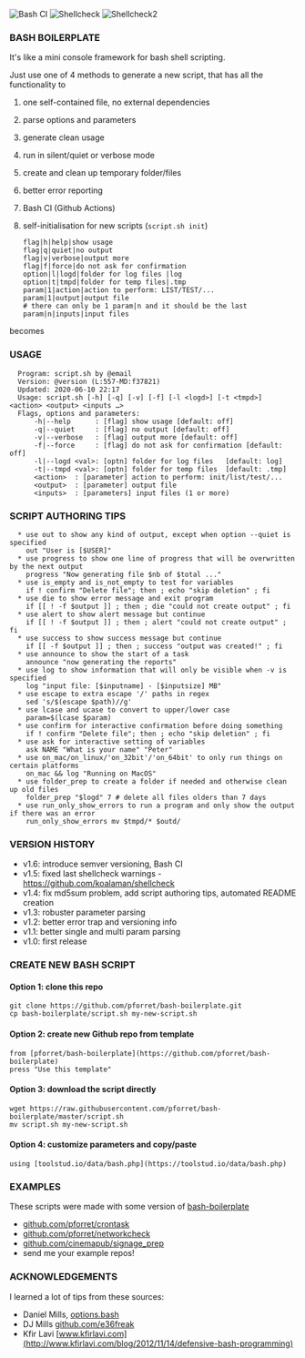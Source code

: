 ![Bash CI](https://github.com/pforret/bash-boilerplate/workflows/Bash%20CI/badge.svg) 
![Shellcheck](https://github.com/pforret/bash-boilerplate/workflows/Shellcheck/badge.svg)
![Shellcheck2](workflows/Shellcheck/badge.svg)

### BASH BOILERPLATE

It's like a mini console framework for bash shell scripting.

Just use one of 4 methods to generate a new script, that has all the functionality to 

1.	one self-contained file, no external dependencies
2.	parse options and parameters 
3.	generate clean usage 
4.	run in silent/quiet or verbose mode
5.	create and clean up temporary folder/files
6.	better error reporting
7.	Bash CI (Github Actions)
8.	self-initialisation for new scripts (`script.sh init`)


		flag|h|help|show usage
		flag|q|quiet|no output
		flag|v|verbose|output more
		flag|f|force|do not ask for confirmation
		option|l|logd|folder for log files |log
		option|t|tmpd|folder for temp files|.tmp
		param|1|action|action to perform: LIST/TEST/...
		param|1|output|output file
		# there can only be 1 param|n and it should be the last
		param|n|inputs|input files

becomes

### USAGE
      Program: script.sh by @email
      Version: @version (L:557-MD:f37821)
      Updated: 2020-06-10 22:17
      Usage: script.sh [-h] [-q] [-v] [-f] [-l <logd>] [-t <tmpd>] <action> <output> <inputs …>
      Flags, options and parameters:
          -h|--help      : [flag] show usage [default: off]
          -q|--quiet     : [flag] no output [default: off]
          -v|--verbose   : [flag] output more [default: off]
          -f|--force     : [flag] do not ask for confirmation [default: off]
          -l|--logd <val>: [optn] folder for log files   [default: log]
          -t|--tmpd <val>: [optn] folder for temp files  [default: .tmp]
          <action>  : [parameter] action to perform: init/list/test/...
          <output>  : [parameter] output file
          <inputs>  : [parameters] input files (1 or more)
      
### SCRIPT AUTHORING TIPS
      * use out to show any kind of output, except when option --quiet is specified
        out "User is [$USER]"
      * use progress to show one line of progress that will be overwritten by the next output
        progress "Now generating file $nb of $total ..."
      * use is_empty and is_not_empty to test for variables
        if ! confirm "Delete file"; then ; echo "skip deletion" ; fi
      * use die to show error message and exit program
        if [[ ! -f $output ]] ; then ; die "could not create output" ; fi
      * use alert to show alert message but continue
        if [[ ! -f $output ]] ; then ; alert "could not create output" ; fi
      * use success to show success message but continue
        if [[ -f $output ]] ; then ; success "output was created!" ; fi
      * use announce to show the start of a task
        announce "now generating the reports"
      * use log to show information that will only be visible when -v is specified
        log "input file: [$inputname] - [$inputsize] MB"
      * use escape to extra escape '/' paths in regex
        sed 's/$(escape $path)//g'
      * use lcase and ucase to convert to upper/lower case
        param=$(lcase $param)
      * use confirm for interactive confirmation before doing something
        if ! confirm "Delete file"; then ; echo "skip deletion" ; fi
      * use ask for interactive setting of variables
        ask NAME "What is your name" "Peter"
      * use on_mac/on_linux/'on_32bit'/'on_64bit' to only run things on certain platforms
        on_mac && log "Running on MacOS"
      * use folder_prep to create a folder if needed and otherwise clean up old files
        folder_prep "$logd" 7 # delete all files olders than 7 days
      * use run_only_show_errors to run a program and only show the output if there was an error
        run_only_show_errors mv $tmpd/* $outd/

### VERSION HISTORY

* v1.6: introduce semver versioning, Bash CI
* v1.5: fixed last shellcheck warnings - https://github.com/koalaman/shellcheck
* v1.4: fix md5sum problem, add script authoring tips, automated README creation
* v1.3: robuster parameter parsing
* v1.2: better error trap and versioning info
* v1.1: better single and multi param parsing
* v1.0: first release

 ### CREATE NEW BASH SCRIPT

#### Option 1: clone this repo
	
	git clone https://github.com/pforret/bash-boilerplate.git
	cp bash-boilerplate/script.sh my-new-script.sh

#### Option 2: create new Github repo from template
	
	from [pforret/bash-boilerplate](https://github.com/pforret/bash-boilerplate)
	press "Use this template"

#### Option 3: download the script directly

	wget https://raw.githubusercontent.com/pforret/bash-boilerplate/master/script.sh
	mv script.sh my-new-script.sh

#### Option 4: customize parameters and copy/paste
	
	using [toolstud.io/data/bash.php](https://toolstud.io/data/bash.php)

### EXAMPLES

These scripts were made with some version of [bash-boilerplate](https://github.com/pforret/bash-boilerplate)

* [github.com/pforret/crontask](https://github.com/pforret/crontask)
* [github.com/pforret/networkcheck](https://github.com/pforret/networkcheck)
* [github.com/cinemapub/signage_prep](https://github.com/cinemapub/signage_prep)
* send me your example repos!

### ACKNOWLEDGEMENTS

I learned a lot of tips from these sources:

* Daniel Mills, [options.bash](https://github.com/e36freak/tools/blob/master/options.bash)
* DJ Mills [github.com/e36freak](https://github.com/e36freak)
* Kfir Lavi [www.kfirlavi.com](http://www.kfirlavi.com/blog/2012/11/14/defensive-bash-programming)


